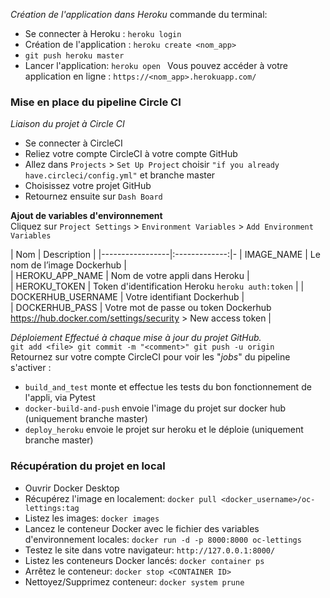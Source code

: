 *Création de l'application dans Heroku*
commande du terminal:
- Se connecter à Heroku : `heroku login`
- Création de l'application : `heroku create <nom_app>`
- `git push heroku master `<br>
- Lancer l'application:  `heroku open `
Vous pouvez accéder à votre application en ligne : `https://<nom_app>.herokuapp.com/`  

### Mise en place du pipeline Circle CI
*Liaison du projet à Circle CI*
- Se connecter à CircleCI
- Reliez votre compte CircleCI à votre compte GitHub 
- Allez dans `Projects` > `Set Up Project` choisir `"if you already have.circleci/config.yml"` et branche master 
- Choisissez votre projet GitHub 
- Retournez ensuite sur `Dash Board`

**Ajout de variables d'environnement**<br>
Cliquez sur `Project Settings` > `Environment Variables` > `Add Environment Variables`

| Nom | Description | 
|-----------------|:-------------:|-
| IMAGE_NAME  |  Le nom de l’image Dockerhub |   
| HEROKU_APP_NAME | Nom de votre appli dans Heroku |   
| HEROKU_TOKEN   | Token d'identification Heroku `heroku auth:token` | 
| DOCKERHUB_USERNAME | Votre identifiant Dockerhub |  
| DOCKERHUB_PASS | Votre mot de passe ou token Dockerhub https://hub.docker.com/settings/security > New access token | 

*Déploiement Effectué à chaque mise à jour du projet GitHub.*<br>
`git add <file>
git commit -m "<comment>"
git push -u origin`
<br>
Retournez sur votre compte CircleCI pour voir les "*jobs*" du pipeline s'activer :
- `build_and_test` monte et effectue les tests du bon fonctionnement de l'appli, via Pytest
- `docker-build-and-push` envoie l'image du projet sur docker hub (uniquement branche master)
- `deploy_heroku` envoie le projet sur heroku et le déploie (uniquement  branche master)  

### Récupération du projet en local
- Ouvrir Docker Desktop<br>
- Récupérez l'image en localement: `docker pull <docker_username>/oc-lettings:tag`
- Listez les images: `docker images`
- Lancez le conteneur Docker avec le fichier des variables d'environnement locales: `docker run -d -p 8000:8000 oc-lettings`
- Testez le site dans votre navigateur: `http://127.0.0.1:8000/`
- Listez les conteneurs Docker lancés: `docker container ps`
- Arrêtez le conteneur: `docker stop <CONTAINER ID>`
- Nettoyez/Supprimez conteneur: `docker system prune`

